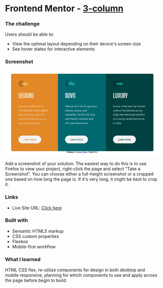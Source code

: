 # Frontend Mentor - [3-column](https://nottohave.github.io/3-columns/)

### The challenge

Users should be able to:

- View the optimal layout depending on their device's screen size
- See hover states for interactive elements

### Screenshot

![](./images/3-columns.png)

Add a screenshot of your solution. The easiest way to do this is to use Firefox to view your project, right-click the page and select "Take a Screenshot". You can choose either a full-height screenshot or a cropped one based on how long the page is. If it's very long, it might be best to crop it.

### Links

- Live Site URL: [Click here](https://nottohave.github.io/3-columns/)

### Built with

- Semantic HTML5 markup
- CSS custom properties
- Flexbox
- Mobile-first workflow

### What I learned

HTML CSS flex, re-utilize components for design in both desktop and mobile responsive, planning for which components to use and apply across the page before begin to build.
